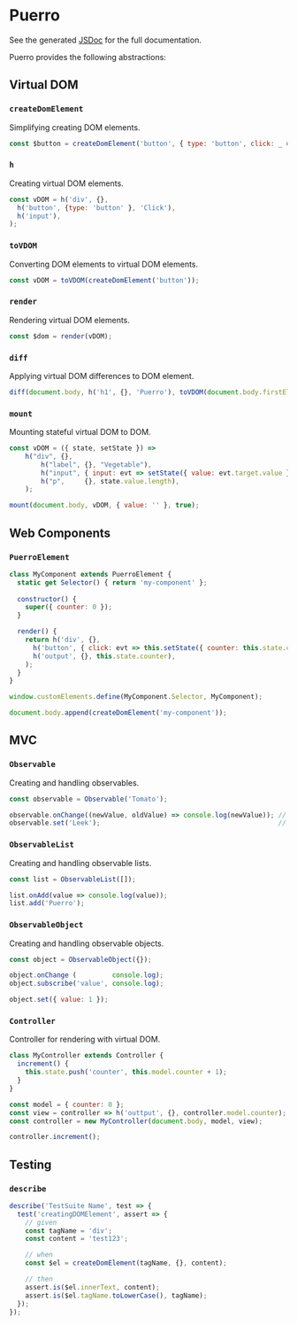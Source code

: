 # Puerro

See the generated [JSDoc](https://robin-fhnw.github.io/IP5-Puerro/src/jsdocs/) for the full documentation.

Puerro provides the following abstractions:

## Virtual DOM

### `createDomElement`

Simplifying creating DOM elements.

```js
const $button = createDomElement('button', { type: 'button', click: _ => console.log('Clicked')}, 'Go')
```

### `h`

Creating virtual DOM elements.

```javascript
const vDOM = h('div', {}, 
  h('button', {type: 'button' }, 'Click'),
  h('input'),
);
```

### `toVDOM`

Converting DOM elements to virtual DOM elements.

```javascript
const vDOM = toVDOM(createDomElement('button'));
```


### `render`

Rendering virtual DOM elements.

```javascript
const $dom = render(vDOM);
```

### `diff`

Applying virtual DOM differences to DOM element.

```js
diff(document.body, h('h1', {}, 'Puerro'), toVDOM(document.body.firstElementChild));
```

### `mount`

Mounting stateful virtual DOM to DOM.

```javascript
const vDOM = ({ state, setState }) =>
    h("div", {},
        h("label", {}, "Vegetable"),
        h("input", { input: evt => setState({ value: evt.target.value }) }),
        h("p",     {}, state.value.length),
    );

mount(document.body, vDOM, { value: '' }, true);
```

## Web Components

### `PuerroElement`

```javascript
class MyComponent extends PuerroElement {
  static get Selector() { return 'my-component' };
  
  constructor() {
    super({ counter: 0 });
  }

  render() {
    return h('div', {}, 
      h('button', { click: evt => this.setState({ counter: this.state.counter + 1})}, 'Increment'),
      h('output', {}, this.state.counter),
    );
  }
}

window.customElements.define(MyComponent.Selector, MyComponent);

document.body.append(createDomElement('my-component'));
```

## MVC

### `Observable`

Creating and handling observables.

```javascript
const observable = Observable('Tomato');

observable.onChange((newValue, oldValue) => console.log(newValue)); // Tomato
observable.set('Leek');                                             // Leek
```

### `ObservableList`

Creating and handling observable lists.

```javascript
const list = ObservableList([]);

list.onAdd(value => console.log(value));
list.add('Puerro');
```

### `ObservableObject`

Creating and handling observable objects.

```javascript
const object = ObservableObject({});

object.onChange (         console.log);
object.subscribe('value', console.log);

object.set({ value: 1 });
```

### `Controller`

Controller for rendering with virtual DOM.

```javascript
class MyController extends Controller {
  increment() {
    this.state.push('counter', this.model.counter + 1);
  }
}

const model = { counter: 0 };                                          // model
const view = controller => h('outtput', {}, controller.model.counter); // view
const controller = new MyController(document.body, model, view);

controller.increment();
```

## Testing

### `describe`

```javascript
describe('TestSuite Name', test => {
  test('creatingDOMElement', assert => {
    // given
    const tagName = 'div';
    const content = 'test123';

    // when
    const $el = createDomElement(tagName, {}, content);

    // then
    assert.is($el.innerText, content);
    assert.is($el.tagName.toLowerCase(), tagName);
  });
});
```

